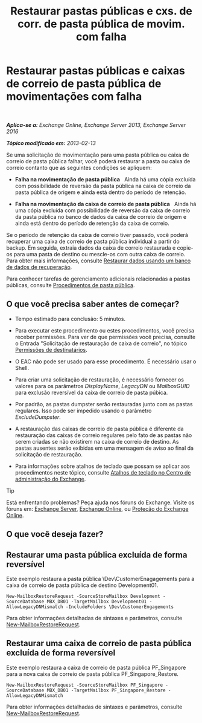 ﻿---
title: 'Restaurar pastas públicas e cxs. de corr. de pasta pública de movim. com falha'
TOCTitle: Restaurar pastas públicas e caixas de correio de pasta pública de movimentações com falha
ms:assetid: 2ade83c9-5f9b-4945-bf32-48fa8185b515
ms:mtpsurl: https://technet.microsoft.com/pt-br/library/JJ983802(v=EXCHG.150)
ms:contentKeyID: 52058807
ms.date: 05/22/2018
mtps_version: v=EXCHG.150
ms.translationtype: MT
---

# Restaurar pastas públicas e caixas de correio de pasta pública de movimentações com falha

 

_**Aplica-se a:** Exchange Online, Exchange Server 2013, Exchange Server 2016_

_**Tópico modificado em:** 2013-02-13_

Se uma solicitação de movimentação para uma pasta pública ou caixa de correio de pasta pública falhar, você poderá restaurar a pasta ou caixa de correio contanto que as seguintes condições se apliquem:

  - **Falha na movimentação de pasta pública**   Ainda há uma cópia excluída com possibilidade de reversão da pasta pública na caixa de correio da pasta pública de origem e ainda está dentro do período de retenção.

  - **Falha na movimentação da caixa de correio de pasta pública**   Ainda há uma cópia excluída com possibilidade de reversão da caixa de correio da pasta pública no banco de dados da caixa de correio de origem e ainda está dentro do período de retenção da caixa de correio.

Se o período de retenção da caixa de correio tiver passado, você poderá recuperar uma caixa de correio de pasta pública individual a partir do backup. Em seguida, extraia dados da caixa de correio restaurada e copie-os para uma pasta de destino ou mescle-os com outra caixa de correio. Para obter mais informações, consulte [Restaurar dados usando um banco de dados de recuperação](restore-data-using-a-recovery-database-exchange-2013-help.md).

Para conhecer tarefas de gerenciamento adicionais relacionadas a pastas públicas, consulte [Procedimentos de pasta pública](public-folder-procedures-exchange-2013-help.md).

## O que você precisa saber antes de começar?

  - Tempo estimado para conclusão: 5 minutos.

  - Para executar este procedimento ou estes procedimentos, você precisa receber permissões. Para ver de que permissões você precisa, consulte o Entrada "Solicitação de restauração de caixa de correio", no tópico [Permissões de destinatários](recipients-permissions-exchange-2013-help.md).

  - O EAC não pode ser usado para esse procedimento. É necessário usar o Shell.

  - Para criar uma solicitação de restauração, é necessário fornecer os valores para os parâmetros *DisplayName*, *LegacyDN* ou *MailboxGUID* para exclusão reversível da caixa de correio de pasta púbica.

  - Por padrão, as pastas dumpster serão restauradas junto com as pastas regulares. Isso pode ser impedido usando o parâmetro *ExcludeDumpster*.

  - A restauração das caixas de correio de pasta pública é diferente da restauração das caixas de correio regulares pelo fato de as pastas não serem criadas se não existirem na caixa de correio de destino. As pastas ausentes serão exibidas em uma mensagem de aviso ao final da solicitação de restauração.

  - Para informações sobre atalhos de teclado que possam se aplicar aos procedimentos neste tópico, consulte [Atalhos de teclado no Centro de administração do Exchange](keyboard-shortcuts-in-the-exchange-admin-center-exchange-online-protection-help.md).


> [!TIP]
> Está enfrentando problemas? Peça ajuda nos fóruns do Exchange. Visite os fóruns em: <A href="https://go.microsoft.com/fwlink/p/?linkid=60612">Exchange Server</A>, <A href="https://go.microsoft.com/fwlink/p/?linkid=267542">Exchange Online</A>, ou <A href="https://go.microsoft.com/fwlink/p/?linkid=285351">Proteção do Exchange Online</A>.



## O que você deseja fazer?

## Restaurar uma pasta pública excluída de forma reversível

Este exemplo restaura a pasta pública \\Dev\\CustomerEnagagements para a caixa de correio de pasta pública de destino Development01.

    New-MailboxRestoreRequest -SourceStoreMailbox Development -SourceDatabase MBX_DB01 -TargetMailbox Development01 -AllowLegacyDNMismatch -IncludeFolders \Dev\CustomerEngagements

Para obter informações detalhadas de sintaxes e parâmetros, consulte [New-MailboxRestoreRequest](https://technet.microsoft.com/pt-br/library/ff829875\(v=exchg.150\)).

## Restaurar uma caixa de correio de pasta pública excluída de forma reversível

Este exemplo restaura a caixa de correio de pasta pública PF\_Singapore para a nova caixa de correio de pasta pública PF\_Singapore\_Restore.

    New-MailboxRestoreRequest -SourceStoreMailbox PF_Singapore -SourceDatabase MBX_DB01 -TargetMailbox PF_Singapore_Restore -AllowLegacyDNMismatch

Para obter informações detalhadas de sintaxes e parâmetros, consulte [New-MailboxRestoreRequest](https://technet.microsoft.com/pt-br/library/ff829875\(v=exchg.150\)).

